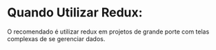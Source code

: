# Quando Utilizar Redux:

O recomendado é utilizar redux em projetos de grande porte com telas complexas de se gerenciar dados.


